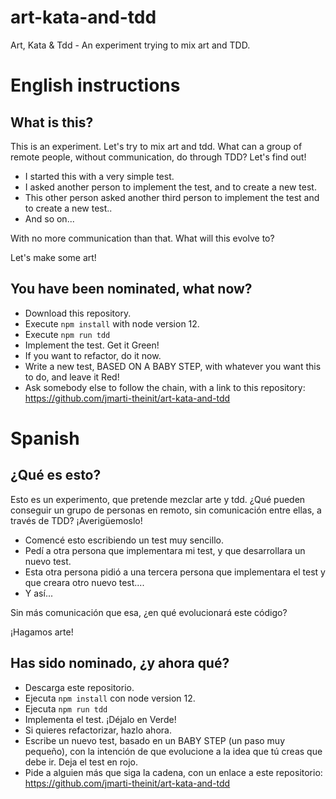 # art-kata-and-tdd
Art, Kata &amp; Tdd - An experiment trying to mix art and TDD.

# English instructions

## What is this?
This is an experiment. Let's try to mix art and tdd. What can a group of remote people, without communication, do through TDD? Let's find out!

- I started this with a very simple test.
- I asked another person to implement the test, and to create a new test.
- This other person asked another third person to implement the test and to create a new test..
- And so on...

With no more communication than that. What will this evolve to?

Let's make some art!

## You have been nominated, what now?
- Download this repository.
- Execute `npm install` with node version 12.
- Execute `npm run tdd`
- Implement the test. Get it Green!
- If you want to refactor, do it now.
- Write a new test, BASED ON A BABY STEP, with whatever you want this to do, and leave it Red!
- Ask somebody else to follow the chain, with a link to this repository: https://github.com/jmarti-theinit/art-kata-and-tdd

# Spanish

## ¿Qué es esto?
Esto es un experimento, que pretende mezclar arte y tdd. ¿Qué pueden conseguir un grupo de personas en remoto, sin comunicación entre ellas, a través de TDD? ¡Averigüemoslo!

- Comencé esto escribiendo un test muy sencillo. 
- Pedí a otra persona que implementara mi test, y que desarrollara un nuevo test. 
- Esta otra persona pidió a una tercera persona que implementara el test y que creara otro nuevo test....
- Y así...

Sin más comunicación que esa, ¿en qué evolucionará este código?

¡Hagamos arte!

## Has sido nominado, ¿y ahora qué?
- Descarga este repositorio.
- Ejecuta `npm install` con node version 12.
- Ejecuta `npm run tdd`
- Implementa el test. ¡Déjalo en Verde!
- Si quieres refactorizar, hazlo ahora. 
- Escribe un nuevo test, basado en un BABY STEP (un paso muy pequeño), con la intención de que evolucione a la idea que tú creas que debe ir. Deja el test en rojo. 
- Pide a alguien más que siga la cadena, con un enlace a este repositorio: https://github.com/jmarti-theinit/art-kata-and-tdd

